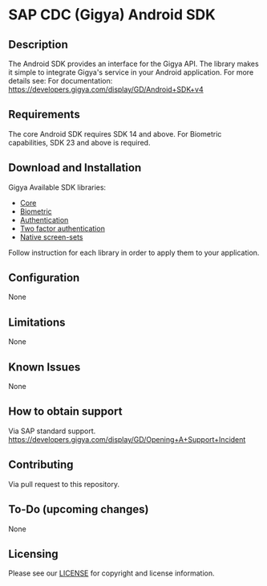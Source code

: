 # SAP CDC (Gigya) Android SDK

## Description
The Android SDK provides an interface for the Gigya API.
The library makes it simple to integrate Gigya's service in your Android application.
For more details see: For documentation: https://developers.gigya.com/display/GD/Android+SDK+v4

## Requirements
The core Android SDK requires SDK 14 and above.
For Biometric capabilities, SDK 23 and above is required.

## Download and Installation

Gigya Available SDK libraries:
* [Core](https://sap.github.io/gigya-android-sdk/sdk-core/)
* [Biometric](https://sap.github.io/gigya-android-sdk/sdk-biometric/)
* [Authentication](https://sap.github.io/gigya-android-sdk/sdk-auth/)
* [Two factor authentication](https://sap.github.io/gigya-android-sdk/sdk-tfa/)
* [Native screen-sets](https://sap.github.io/gigya-nSS/)

Follow instruction for each library in order to apply them to your application.

## Configuration
None

## Limitations
None

## Known Issues
None

## How to obtain support
Via SAP standard support.
https://developers.gigya.com/display/GD/Opening+A+Support+Incident

## Contributing
Via pull request to this repository.

## To-Do (upcoming changes)
None

## Licensing
Please see our [LICENSE](https://github.com/SAP/gigya-android-sdk/blob/main/LICENSES/Apache-2.0.txt) for copyright and license information. 
